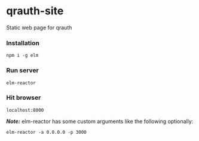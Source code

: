 # qrauth-site
Static web page for qrauth

### Installation

``` npm i -g elm ```

### Run server

``` elm-reactor ```

### Hit browser

``` localhost:8000 ```

***Note:*** elm-reactor has some custom arguments like the following optionally:

``` elm-reactor -a 0.0.0.0 -p 3000 ```
